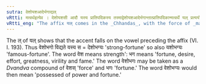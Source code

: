 ```yaml
---
sutra: वेशोयशआदेर्भगाद्यल्
vRtti: मत्वर्थइत्येव । देशोयशसी आदौ यस्य प्रातिपदिकस्य तस्माद्वेशोयशआदेर्भगान्तात्प्रातिपदिकान्मत्वर्थे यल् प्रत्ययो भवति ॥
vRtti_eng: "The affix यल् comes in the _Chhandas_, with the force of _matup_, after the word _bhaga_, having the words '_vesas_' or '_yasas_' in the beginning."
---
```

The ल् of यल् shows that the accent falls on the vowel preceding the affix (VI. I. 193). Thus वेशोभगो विद्यते यस्य स = देशोभग्यः 'strong-fortune' so also यशोभग्यः 'famous-fortune'. The word वेश means strength': भग means 'fortune, desire, effort, greatness, virility and fame.' The word वेशोभगः may be taken as a _Dvandva_ compound of वेशस् 'force' and भगः 'fortune.' The word वेशोभग्यः would then mean 'possessed of power and fortune.'
